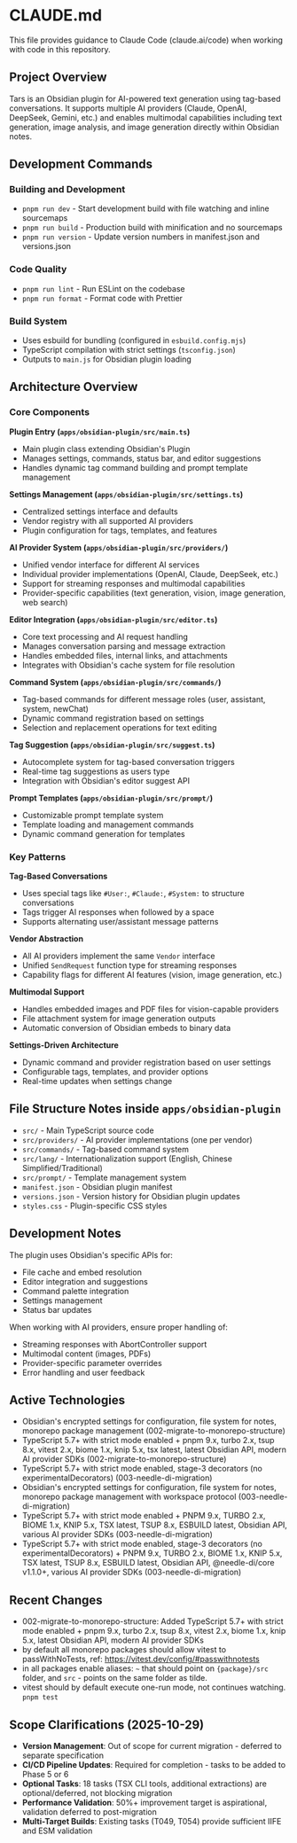 # CLAUDE.md

This file provides guidance to Claude Code (claude.ai/code) when working with code in this repository.

## Project Overview

Tars is an Obsidian plugin for AI-powered text generation using tag-based conversations. It supports multiple AI providers (Claude, OpenAI, DeepSeek, Gemini, etc.) and enables multimodal capabilities including text generation, image analysis, and image generation directly within Obsidian notes.

## Development Commands

### Building and Development
- `pnpm run dev` - Start development build with file watching and inline sourcemaps
- `pnpm run build` - Production build with minification and no sourcemaps
- `pnpm run version` - Update version numbers in manifest.json and versions.json

### Code Quality
- `pnpm run lint` - Run ESLint on the codebase
- `pnpm run format` - Format code with Prettier

### Build System
- Uses esbuild for bundling (configured in `esbuild.config.mjs`)
- TypeScript compilation with strict settings (`tsconfig.json`)
- Outputs to `main.js` for Obsidian plugin loading

## Architecture Overview

### Core Components

**Plugin Entry (`apps/obsidian-plugin/src/main.ts`)**
- Main plugin class extending Obsidian's Plugin
- Manages settings, commands, status bar, and editor suggestions
- Handles dynamic tag command building and prompt template management

**Settings Management (`apps/obsidian-plugin/src/settings.ts`)**
- Centralized settings interface and defaults
- Vendor registry with all supported AI providers
- Plugin configuration for tags, templates, and features

**AI Provider System (`apps/obsidian-plugin/src/providers/`)**
- Unified vendor interface for different AI services
- Individual provider implementations (OpenAI, Claude, DeepSeek, etc.)
- Support for streaming responses and multimodal capabilities
- Provider-specific capabilities (text generation, vision, image generation, web search)

**Editor Integration (`apps/obsidian-plugin/src/editor.ts`)**
- Core text processing and AI request handling
- Manages conversation parsing and message extraction
- Handles embedded files, internal links, and attachments
- Integrates with Obsidian's cache system for file resolution

**Command System (`apps/obsidian-plugin/src/commands/`)**
- Tag-based commands for different message roles (user, assistant, system, newChat)
- Dynamic command registration based on settings
- Selection and replacement operations for text editing

**Tag Suggestion (`apps/obsidian-plugin/src/suggest.ts`)**
- Autocomplete system for tag-based conversation triggers
- Real-time tag suggestions as users type
- Integration with Obsidian's editor suggest API

**Prompt Templates (`apps/obsidian-plugin/src/prompt/`)**
- Customizable prompt template system
- Template loading and management commands
- Dynamic command generation for templates

### Key Patterns

**Tag-Based Conversations**
- Uses special tags like `#User:`, `#Claude:`, `#System:` to structure conversations
- Tags trigger AI responses when followed by a space
- Supports alternating user/assistant message patterns

**Vendor Abstraction**
- All AI providers implement the same `Vendor` interface
- Unified `SendRequest` function type for streaming responses
- Capability flags for different AI features (vision, image generation, etc.)

**Multimodal Support**
- Handles embedded images and PDF files for vision-capable providers
- File attachment system for image generation outputs
- Automatic conversion of Obsidian embeds to binary data

**Settings-Driven Architecture**
- Dynamic command and provider registration based on user settings
- Configurable tags, templates, and provider options
- Real-time updates when settings change

## File Structure Notes inside `apps/obsidian-plugin`

- `src/` - Main TypeScript source code
- `src/providers/` - AI provider implementations (one per vendor)
- `src/commands/` - Tag-based command system
- `src/lang/` - Internationalization support (English, Chinese Simplified/Traditional)
- `src/prompt/` - Template management system
- `manifest.json` - Obsidian plugin manifest
- `versions.json` - Version history for Obsidian plugin updates
- `styles.css` - Plugin-specific CSS styles

## Development Notes

The plugin uses Obsidian's specific APIs for:
- File cache and embed resolution
- Editor integration and suggestions
- Command palette integration
- Settings management
- Status bar updates

When working with AI providers, ensure proper handling of:
- Streaming responses with AbortController support
- Multimodal content (images, PDFs)
- Provider-specific parameter overrides
- Error handling and user feedback

## Active Technologies
- Obsidian's encrypted settings for configuration, file system for notes, monorepo package management (002-migrate-to-monorepo-structure)
- TypeScript 5.7+ with strict mode enabled + pnpm 9.x, turbo 2.x, tsup 8.x, vitest 2.x, biome 1.x, knip 5.x, tsx latest, latest Obsidian API, modern AI provider SDKs (002-migrate-to-monorepo-structure)
- TypeScript 5.7+ with strict mode enabled, stage-3 decorators (no experimentalDecorators) (003-needle-di-migration)
- Obsidian's encrypted settings for configuration, file system for notes, monorepo package management with workspace protocol (003-needle-di-migration)
- TypeScript 5.7+ with strict mode enabled + PNPM 9.x, TURBO 2.x, BIOME 1.x, KNIP 5.x, TSX latest, TSUP 8.x, ESBUILD latest, Obsidian API, various AI provider SDKs (003-needle-di-migration)
- TypeScript 5.7+ with strict mode enabled, stage-3 decorators (no experimentalDecorators) + PNPM 9.x, TURBO 2.x, BIOME 1.x, KNIP 5.x, TSX latest, TSUP 8.x, ESBUILD latest, Obsidian API, @needle-di/core v1.1.0+, various AI provider SDKs (003-needle-di-migration)

## Recent Changes
- 002-migrate-to-monorepo-structure: Added TypeScript 5.7+ with strict mode enabled + pnpm 9.x, turbo 2.x, tsup 8.x, vitest 2.x, biome 1.x, knip 5.x, latest Obsidian API, modern AI provider SDKs
- by default all monorepo packages should allow vitest to passWithNoTests, ref: https://vitest.dev/config/#passwithnotests
- in all packages enable aliases: `~` that should point on `{package}/src` folder, and `src` - points on the same folder as tilde.
- vitest should by default execute one-run mode, not continues watching. `pnpm test`

## Scope Clarifications (2025-10-29)
- **Version Management**: Out of scope for current migration - deferred to separate specification
- **CI/CD Pipeline Updates**: Required for completion - tasks to be added to Phase 5 or 6
- **Optional Tasks**: 18 tasks (TSX CLI tools, additional extractions) are optional/deferred, not blocking migration
- **Performance Validation**: 50%+ improvement target is aspirational, validation deferred to post-migration
- **Multi-Target Builds**: Existing tasks (T049, T054) provide sufficient IIFE and ESM validation
